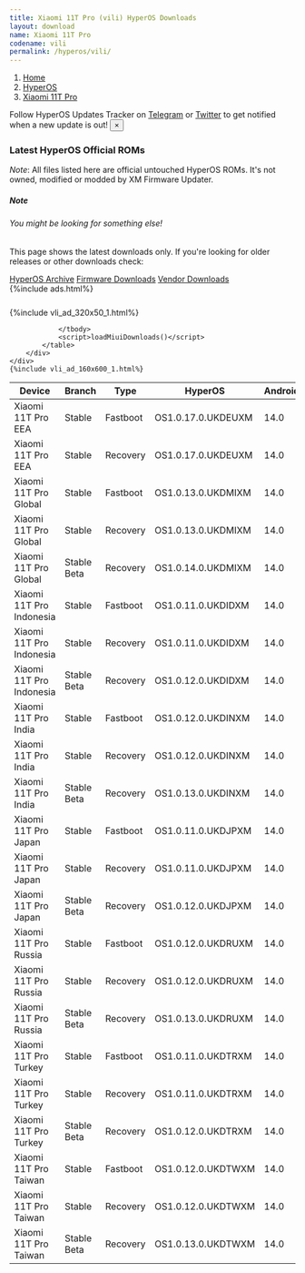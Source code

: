 ```yaml
---
title: Xiaomi 11T Pro (vili) HyperOS Downloads
layout: download
name: Xiaomi 11T Pro
codename: vili
permalink: /hyperos/vili/
---
```

<nav aria-label="breadcrumb">
    <ol class="breadcrumb">
        <li class="breadcrumb-item"><a href="/">Home</a></li>
        <li class="breadcrumb-item"><a href="/hyperos/">HyperOS</a></li>
        <li class="breadcrumb-item active" aria-current="page"><a href="/hyperos/vili/">Xiaomi 11T Pro</a></li>
    </ol>
</nav>
<div class="alert alert-primary alert-dismissible fade show" role="alert">
    Follow HyperOS Updates Tracker on <a href="https://t.me/MIUIUpdatesTracker" class="alert-link">Telegram</a>
     or <a href="https://twitter.com/MiFwUpdater" class="alert-link">Twitter</a> to get notified when a new update is out!
    <button type="button" class="close" data-dismiss="alert" aria-label="Close">
        <span aria-hidden="true">&times;</span>
    </button>
</div>

### Latest HyperOS Official ROMs
*Note*: All files listed here are official untouched HyperOS ROMs. It's not owned, modified or modded by XM Firmware Updater.
<div class="card">
  <div class="card-body">
    <h5 class="card-title">Note</h5>
    <h6 class="card-subtitle mb-2 text-muted">You might be looking for something else!</h6>
    <p class="card-text">This page shows the latest downloads only.
     If you're looking for older releases or other downloads check:</p>
    <a href="/archive/hyperos/vili/" class="card-link">HyperOS Archive</a>
    <a href="/firmware/vili/" class="card-link">Firmware Downloads</a>
    <a href="/vendor/vili/" class="card-link">Vendor Downloads</a>
  </div>
</div>
{%include ads.html%}
<div class="row justify-content-center">
    <div class="col-10">
        <div class="table-responsive-md" style="margin-top: 25px;">
            {%include vli_ad_320x50_1.html%}
            <table id="miui" class="display dt-responsive nowrap compact table table-striped table-hover table-sm">
                <thead class="thead-dark">
                    <tr>
                        <th data-ref="device">Device</th>
                        <th data-ref="branch">Branch</th>
                        <th data-ref="type">Type</th>
                        <th data-ref="miui">HyperOS</th>
                        <th data-ref="android">Android</th>
                        <th data-ref="size">Size</th>
                        <th data-ref="size">Date</th>
                        <th data-ref="link">Link</th>
                    </tr>
                </thead>
                <tbody>
                <tr><td>Xiaomi 11T Pro EEA</td><td>Stable</td><td>Fastboot</td><td>OS1.0.17.0.UKDEUXM</td><td>14.0</td><td>6.4 GB</td><td>2025-05-23</td><td><a href="/hyperos/vili/stable/OS1.0.17.0.UKDEUXM/">Download</a></td></tr>
<tr><td>Xiaomi 11T Pro EEA</td><td>Stable</td><td>Recovery</td><td>OS1.0.17.0.UKDEUXM</td><td>14.0</td><td>5.2 GB</td><td>2025-06-05</td><td><a href="/hyperos/vili/stable/OS1.0.17.0.UKDEUXM/">Download</a></td></tr>
<tr><td>Xiaomi 11T Pro Global</td><td>Stable</td><td>Fastboot</td><td>OS1.0.13.0.UKDMIXM</td><td>14.0</td><td>6.5 GB</td><td>2025-04-22</td><td><a href="/hyperos/vili/stable/OS1.0.13.0.UKDMIXM/">Download</a></td></tr>
<tr><td>Xiaomi 11T Pro Global</td><td>Stable</td><td>Recovery</td><td>OS1.0.13.0.UKDMIXM</td><td>14.0</td><td>5.3 GB</td><td>2025-05-15</td><td><a href="/hyperos/vili/stable/OS1.0.13.0.UKDMIXM/">Download</a></td></tr>
<tr><td>Xiaomi 11T Pro Global</td><td>Stable Beta</td><td>Recovery</td><td>OS1.0.14.0.UKDMIXM</td><td>14.0</td><td>5.3 GB</td><td>2025-06-05</td><td><a href="/hyperos/vili/stable beta/OS1.0.14.0.UKDMIXM/">Download</a></td></tr>
<tr><td>Xiaomi 11T Pro Indonesia</td><td>Stable</td><td>Fastboot</td><td>OS1.0.11.0.UKDIDXM</td><td>14.0</td><td>6.4 GB</td><td>2025-04-21</td><td><a href="/hyperos/vili/stable/OS1.0.11.0.UKDIDXM/">Download</a></td></tr>
<tr><td>Xiaomi 11T Pro Indonesia</td><td>Stable</td><td>Recovery</td><td>OS1.0.11.0.UKDIDXM</td><td>14.0</td><td>5.2 GB</td><td>2025-05-14</td><td><a href="/hyperos/vili/stable/OS1.0.11.0.UKDIDXM/">Download</a></td></tr>
<tr><td>Xiaomi 11T Pro Indonesia</td><td>Stable Beta</td><td>Recovery</td><td>OS1.0.12.0.UKDIDXM</td><td>14.0</td><td>5.2 GB</td><td>2025-06-05</td><td><a href="/hyperos/vili/stable beta/OS1.0.12.0.UKDIDXM/">Download</a></td></tr>
<tr><td>Xiaomi 11T Pro India</td><td>Stable</td><td>Fastboot</td><td>OS1.0.12.0.UKDINXM</td><td>14.0</td><td>5.9 GB</td><td>2025-04-21</td><td><a href="/hyperos/vili/stable/OS1.0.12.0.UKDINXM/">Download</a></td></tr>
<tr><td>Xiaomi 11T Pro India</td><td>Stable</td><td>Recovery</td><td>OS1.0.12.0.UKDINXM</td><td>14.0</td><td>5.0 GB</td><td>2025-05-14</td><td><a href="/hyperos/vili/stable/OS1.0.12.0.UKDINXM/">Download</a></td></tr>
<tr><td>Xiaomi 11T Pro India</td><td>Stable Beta</td><td>Recovery</td><td>OS1.0.13.0.UKDINXM</td><td>14.0</td><td>5.0 GB</td><td>2025-06-05</td><td><a href="/hyperos/vili/stable beta/OS1.0.13.0.UKDINXM/">Download</a></td></tr>
<tr><td>Xiaomi 11T Pro Japan</td><td>Stable</td><td>Fastboot</td><td>OS1.0.11.0.UKDJPXM</td><td>14.0</td><td>6.3 GB</td><td>2025-04-21</td><td><a href="/hyperos/vili/stable/OS1.0.11.0.UKDJPXM/">Download</a></td></tr>
<tr><td>Xiaomi 11T Pro Japan</td><td>Stable</td><td>Recovery</td><td>OS1.0.11.0.UKDJPXM</td><td>14.0</td><td>5.0 GB</td><td>2025-05-14</td><td><a href="/hyperos/vili/stable/OS1.0.11.0.UKDJPXM/">Download</a></td></tr>
<tr><td>Xiaomi 11T Pro Japan</td><td>Stable Beta</td><td>Recovery</td><td>OS1.0.12.0.UKDJPXM</td><td>14.0</td><td>5.0 GB</td><td>2025-06-05</td><td><a href="/hyperos/vili/stable beta/OS1.0.12.0.UKDJPXM/">Download</a></td></tr>
<tr><td>Xiaomi 11T Pro Russia</td><td>Stable</td><td>Fastboot</td><td>OS1.0.12.0.UKDRUXM</td><td>14.0</td><td>6.2 GB</td><td>2025-04-21</td><td><a href="/hyperos/vili/stable/OS1.0.12.0.UKDRUXM/">Download</a></td></tr>
<tr><td>Xiaomi 11T Pro Russia</td><td>Stable</td><td>Recovery</td><td>OS1.0.12.0.UKDRUXM</td><td>14.0</td><td>5.0 GB</td><td>2025-05-14</td><td><a href="/hyperos/vili/stable/OS1.0.12.0.UKDRUXM/">Download</a></td></tr>
<tr><td>Xiaomi 11T Pro Russia</td><td>Stable Beta</td><td>Recovery</td><td>OS1.0.13.0.UKDRUXM</td><td>14.0</td><td>5.0 GB</td><td>2025-06-05</td><td><a href="/hyperos/vili/stable beta/OS1.0.13.0.UKDRUXM/">Download</a></td></tr>
<tr><td>Xiaomi 11T Pro Turkey</td><td>Stable</td><td>Fastboot</td><td>OS1.0.11.0.UKDTRXM</td><td>14.0</td><td>6.2 GB</td><td>2025-04-21</td><td><a href="/hyperos/vili/stable/OS1.0.11.0.UKDTRXM/">Download</a></td></tr>
<tr><td>Xiaomi 11T Pro Turkey</td><td>Stable</td><td>Recovery</td><td>OS1.0.11.0.UKDTRXM</td><td>14.0</td><td>5.2 GB</td><td>2025-05-14</td><td><a href="/hyperos/vili/stable/OS1.0.11.0.UKDTRXM/">Download</a></td></tr>
<tr><td>Xiaomi 11T Pro Turkey</td><td>Stable Beta</td><td>Recovery</td><td>OS1.0.12.0.UKDTRXM</td><td>14.0</td><td>5.2 GB</td><td>2025-06-05</td><td><a href="/hyperos/vili/stable beta/OS1.0.12.0.UKDTRXM/">Download</a></td></tr>
<tr><td>Xiaomi 11T Pro Taiwan</td><td>Stable</td><td>Fastboot</td><td>OS1.0.12.0.UKDTWXM</td><td>14.0</td><td>5.8 GB</td><td>2025-04-21</td><td><a href="/hyperos/vili/stable/OS1.0.12.0.UKDTWXM/">Download</a></td></tr>
<tr><td>Xiaomi 11T Pro Taiwan</td><td>Stable</td><td>Recovery</td><td>OS1.0.12.0.UKDTWXM</td><td>14.0</td><td>4.9 GB</td><td>2025-05-14</td><td><a href="/hyperos/vili/stable/OS1.0.12.0.UKDTWXM/">Download</a></td></tr>
<tr><td>Xiaomi 11T Pro Taiwan</td><td>Stable Beta</td><td>Recovery</td><td>OS1.0.13.0.UKDTWXM</td><td>14.0</td><td>4.9 GB</td><td>2025-06-05</td><td><a href="/hyperos/vili/stable beta/OS1.0.13.0.UKDTWXM/">Download</a></td></tr>

                </tbody>
                <script>loadMiuiDownloads()</script>
            </table>
        </div>
    </div>
    {%include vli_ad_160x600_1.html%}
</div>
